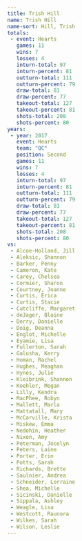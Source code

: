```yaml
---
title: Trish Hill
name: Trish Hill
name-sort: Hill, Trish
totals:
 - event: Hearts
   games: 11
   wins: 7
   losses: 4
   inturn-total: 97
   inturn-percent: 81
   outturn-total: 111
   outturn-percent: 79
   draw-total: 81
   draw-percent: 77
   takeout-total: 127
   takeout-percent: 81
   shots-total: 208
   shots-percent: 80
years:
 - year: 2017
   event: Hearts
   team: "QC"
   position: Second
   games: 11
   wins: 7
   losses: 4
   inturn-total: 97
   inturn-percent: 81
   outturn-total: 111
   outturn-percent: 79
   draw-total: 81
   draw-percent: 77
   takeout-total: 127
   takeout-percent: 81
   shots-total: 208
   shots-percent: 80
vs:
 - Alcoe-Holland, Jill
 - Aleksic, Shannon
 - Barker, Penny
 - Cameron, Kate
 - Carey, Chelsea
 - Cormier, Sharon
 - Courtney, Joanne
 - Curtis, Erica
 - Curtis, Stacie
 - Cutcliffe, Margaret
 - deJager, Blaine
 - Derry, Danielle
 - Doig, Deanna
 - Englot, Michelle
 - Eyamie, Lisa
 - Fullerton, Sarah
 - Galusha, Kerry
 - Homan, Rachel
 - Hughes, Meaghan
 - Hynes, Julie
 - Kleibrink, Shannon
 - Koehler, Megan
 - Lilly, Kendra
 - MacPhee, Robyn
 - Mallett, Marla
 - Mattatall, Mary
 - McCarville, Krista
 - Miskew, Emma
 - Nedohin, Heather
 - Nixon, Amy
 - Peterman, Jocelyn
 - Peters, Laine
 - Porter, Erin
 - Potts, Sarah
 - Richards, Brette
 - Saulnier, Andrea
 - Schneider, Lorraine
 - Shea, Michelle
 - Sicinski, Danielle
 - Sippala, Ashley
 - Weagle, Lisa
 - Westcott, Raunora
 - Wilkes, Sarah
 - Wilson, Leslie
---
```

